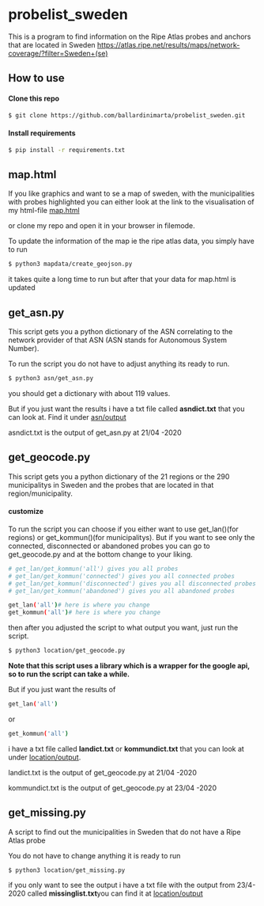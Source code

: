 # probelist_sweden
This is a program to find information on the Ripe Atlas probes and anchors that are located in Sweden
https://atlas.ripe.net/results/maps/network-coverage/?filter=Sweden+(se)

## How to use
#### Clone this repo
```bash
$ git clone https://github.com/ballardinimarta/probelist_sweden.git
```

#### Install requirements
```bash
$ pip install -r requirements.txt
```
## map.html
If you like graphics and want to se a map of sweden, with the municipalities with probes highlighted you can either look at the link to the visualisation of my html-file [map.html](https://ballardinimarta.github.io/probelist_sweden/map.html)

or clone my repo and open it in your browser in filemode.

To update the information of the map ie the ripe atlas data, you simply have to run
```bash
$ python3 mapdata/create_geojson.py
```
it takes quite a long time to run but after that your data for map.html is updated
## get_asn.py
This script gets you a python dictionary of the ASN correlating to the network provider of that ASN
(ASN stands for Autonomous System Number).

To run the script you do not have to adjust anything its ready to run.

```bash
$ python3 asn/get_asn.py
```
you should get a dictionary with about 119 values.

But if you just want the results i have a txt file called <b>asndict.txt</b> that you can look at. Find it under [asn/output](https://github.com/ballardinimarta/probelist_sweden/tree/master/asn/output)

asndict.txt is the output of get_asn.py at 21/04 -2020

## get_geocode.py
This script gets you a python dictionary of the 21 regions or the 290 municipalitys in Sweden and the probes that are located in that region/municipality.

#### customize
To run the script you can choose if you either want to use get_lan()(for regions) or get_kommun()(for municipalitys). But if you want to see only the connected, disconnected or abandoned probes you can go to get_geocode.py and at the bottom change to your liking.

```bash
# get_lan/get_kommun('all') gives you all probes
# get_lan/get_kommun('connected') gives you all connected probes
# get_lan/get_kommun('disconnected') gives you all disconnected probes
# get_lan/get_kommun('abandoned') gives you all abandoned probes

get_lan('all')# here is where you change
get_kommun('all')# here is where you change
```
then after you adjusted the script to what output you want, just run the script.

```bash
$ python3 location/get_geocode.py
```

<b>Note that this script uses a library which is a wrapper for the google api, so to run the script can take a while.</b>

But if you just want the results of
```bash
get_lan('all')
```
or
```bash
get_kommun('all')
```

i have a txt file called <b>landict.txt</b> or <b>kommundict.txt</b> that you can look at under [location/output](https://github.com/ballardinimarta/probelist_sweden/tree/master/location/output).

landict.txt is the output of get_geocode.py at 21/04 -2020

kommundict.txt is the output of get_geocode.py at 23/04 -2020

## get_missing.py
A script to find out the municipalities in Sweden that do not have a Ripe Atlas probe

You do not have to change anything it is ready to run
```bash
$ python3 location/get_missing.py
```
if you only want to see the output i have a txt file with the output from 23/4-2020 called <b>missinglist.txt</b>you can find it at [location/output](https://github.com/ballardinimarta/probelist_sweden/tree/master/location/output)

